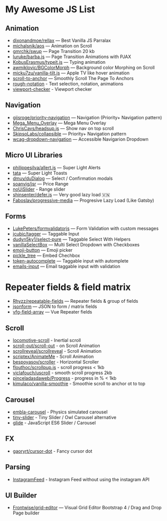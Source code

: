 # My Awesome JS List

## Animation

* [dixonandmoe/rellax](https://github.com/dixonandmoe/rellax) — Best Vanilla JS Parralax
* [michalsnik/aos](https://github.com/michalsnik/aos) — Animation on Scroll
* [gmrchk/swup](https://github.com/gmrchk/swup) — Page Transition 20 kb
* [luruke/barba.js](https://github.com/luruke/barba.js) — Page Transition Animations with PJAX
* [KobusErasmus/typeit.js](https://github.com/KobusErasmus/typeit.js) — Typing animation
* [awmiklovic/BGColorMorph](https://github.com/awmiklovic/BGColorMorph/) — Background color Morphing on Scroll
* [micku7zu/vanilla-tilt.js](https://github.com/micku7zu/vanilla-tilt.js/) — Apple TV like hover animation
* [scroll-to-anchor](https://github.com/LukeCarlThompson/scroll-to-anchor/) — Smoothly Scroll The Page To Anchors
* [rough-notation](https://github.com/pshihn/rough-notation) - Text selection, notation, animations
* [viewport-checker](https://github.com/dirkgroenen/viewport-checker) - Viewport checker

## Navigation

* [gijsroge/priority-navigation](https://github.com/gijsroge/priority-navigation) — Navigation (Priority+ Navigation pattern)
* [Mega_Menu_Overlay](https://github.com/karanikolas/Mega_Menu_Overlay) — Mega Menu Overlay
* [ChrisCavs/headsup.js](https://github.com/ChrisCavs/headsup.js) — Show nav on top scroll
* [SkipsoLabs/collapsible](https://github.com/SkipsoLabs/collapsible/) — Priority+ Navigation pattern
* [wcag-dropdown-navigation](https://www.cssscript.com/wcag-dropdown-navigation/)  — Accessible Navigarion Dropdown

## Micro UI Libraries

* [philippesilva/allert.js](https://github.com/philippesilva/allert.js) — Super Light Alerts
* [tata](https://github.com/xrr2016/tata/) — Super Light Toasts
* [dmuy/duDialog](https://github.com/dmuy/duDialog) — Select / Confirmation modals
* [soanvig/jsr](https://github.com/soanvig/jsr) — Price Range
* [noUiSlider](https://github.com/leongersen/noUiSlider) - Range slider
* [shinsenter/defer.js](https://github.com/shinsenter/defer.js) — Very good lazy load 🇻🇳
* [Faboslav/progressive-media](https://github.com/Faboslav/progressive-media/) — Progresive Lazy Load (Like Gatsby)

## Forms

* [LukePeters/formvalidatorjs](https://github.com/LukePeters/formvalidatorjs/) — Form Validation with custom messages
* [jcubic/tagger](https://github.com/jcubic/tagger/) — Taggable Input
* [dudyn5ky1/select-pure](https://github.com/dudyn5ky1/select-pure) — Taggable Select With Helpers
* [vanillaSelectBox](https://github.com/PhilippeMarcMeyer/vanillaSelectBox) — Multi Select Dropdown with Checkboxes
* [emoji-button](https://github.com/joeattardi/emoji-button/) — Emoji picker
* [pickle_tree](https://github.com/freakazoid41/pickle_tree/) — Embed Chechbox
* [token-autocomplete](https://github.com/sabieber/token-autocomplete/) — Taggable input with automplete
* [emails-input](https://github.com/vloth/emails-input/) — Email taggable input with validation

# Repeater fields & field matrix

* [Rhyzz/repeatable-fields](https://github.com/Rhyzz/repeatable-fields) — Repeater fields & group of fields
* [jsonform](https://github.com/jsonform/jsonform) — JSON to form / matrix fields
* [vfg-field-array](https://github.com/gwenaelp/vfg-field-array) — Vue Repeater fields

## Scroll

* [locomotive-scroll](https://github.com/locomotivemtl/locomotive-scroll) - Inertial scroll
* [scroll-out/scroll-out](https://github.com/scroll-out/scroll-out) - on Scroll Animation
* [scrollreveal/scrollreveal](https://github.com/scrollreveal/scrollreveal) - Scroll Animation
* [scriptex/AnimateMe](https://github.com/scriptex/AnimateMe/) - Scroll Animation
* [bespoyasov/scroller](https://github.com/bespoyasov/scroller) - Horizontal Scroller
* [flouthoc/scrollpup.js](https://github.com/flouthoc/scrollpup.js/) - scroll progress < 1kb
* [viclafouch/uscroll](https://github.com/viclafouch/uscroll/) - smooth scroll progress 2kb
* [pinceladasdaweb/Progress](https://github.com/pinceladasdaweb/Progress/) - progress in % < 1kb
* [kimulaco/vanilla-smoothie](https://github.com/kimulaco/vanilla-smoothie) - Smoothie scroll to anchor ot to top

## Carousel

* [embla-carousel](https://github.com/davidcetinkaya/embla-carousel) - Physics simulated carousel
* [tiny-slider](https://github.com/ganlanyuan/tiny-slider) - Tiny Slider / Owl Carousel alternative
* [glide](https://github.com/glidejs/glide) - JavaScript ES6 Slider / Carousel

## FX

* [gaoryrt/cursor-dot](https://github.com/gaoryrt/cursor-dot/) - Fancy cursor dot

## Parsing 

* [InstagramFeed](https://github.com/jsanahuja/InstagramFeed) - Instagram Feed without using the instagram API

## UI Builder

* [Frontwise/grid-editor](https://github.com/Frontwise/grid-editor) — Visual Grid Editor Bootstrap 4 / Drag and Drop Page builder
